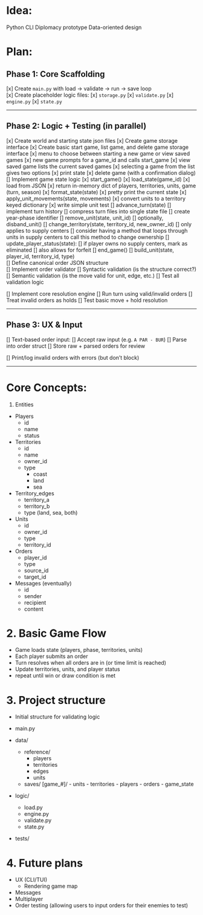# Idea:

Python CLI Diplomacy prototype
Data-oriented design

# Plan:

## Phase 1: Core Scaffolding

[x] Create `main.py` with load → validate → run → save loop  
[x] Create placeholder logic files:
    [x] `storage.py`
    [x] `validate.py`
    [x] `engine.py`
    [x] `state.py`

---

##  Phase 2: Logic + Testing (in parallel)

[x] Create world and starting state json files
[x] Create game storage interface
[x] Create basic start game, list game, and delete game storage interface
    [x] menu to choose between starting a new game or view saved games
	[x] new game prompts for a game_id and calls start_game
	[x] view saved game lists the current saved games
	    [x] selecting a game from the list gives two options
		[x] print state
		[x] delete game (with a confirmation dialog)  
[] Implement game state logic
    [x] start_game()
    [x] load_state(game_id)
	[x] load from JSON
	[x] return in-memory dict of players, territories, units, game (turn, season)
    [x] format_state(state)
	[x] pretty print the current state
    [x] apply_unit_movements(state, movements)
	[x] convert units to a territory keyed dictionary
	[x] write simple unit test
    [] advance_turn(state)
	[] implement turn history
	    [] compress turn files into single state file
	    [] create year-phase identifier
    [] remove_unit(state, unit_id)
	[] optionally, disband_unit()
    [] change_territory(state, territory_id, new_owner_id)
	[] only applies to supply centers
	[] consider having a method that loops through units in supply centers to call this method to change ownership
    [] update_player_status(state):
	[] if player owns no supply centers, mark as eliminated
	[] also allows for forfeit
    [] end_game()
    [] build_unit(state, player_id, territory_id, type)    
[] Define canonical order JSON structure  
[] Implement order validator
    [] Syntactic validation (is the structure correct?)
    [] Semantic validation (is the move valid for unit, edge, etc.)
    [] Test all validation logic

[] Implement core resolution engine
    [] Run turn using valid/invalid orders
    [] Treat invalid orders as holds
    [] Test basic move + hold resolution

---

##  Phase 3: UX & Input


[] Text-based order input:
    [] Accept raw input (e.g. `A PAR - BUR`)
    [] Parse into order struct
    [] Store raw + parsed orders for review

[] Print/log invalid orders with errors (but don’t block)

---

# Core Concepts:

1. Entities
- Players
	- id
	- name
	- status
- Territories
	- id
	- name
	- owner_id
	- type
        - coast
        - land
        - sea
- Territory_edges
    - territory_a
    - territory_b
    - type (land, sea, both)
- Units
	- id
	- owner_id
	- type
    - territory_id
- Orders
	- player_id
	- type
	- source_id
	- target_id
- Messages (eventually)
	- id
	- sender
	- recipient
	- content

# 2. Basic Game Flow
- Game loads state (players, phase, territories, units)
- Each player submits an order
- Turn resolves when all orders are in (or time limit is reached)
- Update territories, units, and player status
- repeat until win or draw condition is met

# 3. Project structure
- Initial structure for validating logic

- main.py
- data/
    - reference/
        - players
        - territories
        - edges
        - units
    - saves/
        [game_#]/
            - units
            - territories
            - players
            - orders
            - game_state
- logic/
    - load.py
    - engine.py
    - validate.py
    - state.py
- tests/

# 4. Future plans
- UX (CLI/TUI)
    - Rendering game map
- Messages
- Multiplayer
- Order testing (allowing users to input orders for their enemies to test)
